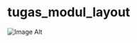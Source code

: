 # tugas_modul_layout
![Image Alt]([image_url](https://github.com/louiscahyadi/PEMOB-ModulLayout/blob/86352d77604b2aa080cb3c6382fbe96976103c78/Layout_Aplikasi_Mobile_Banking.jpg))
